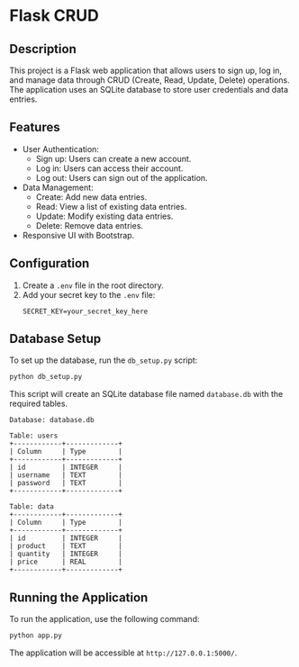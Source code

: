 # Flask CRUD

## Description

This project is a Flask web application that allows users to sign up, log in, and manage data through CRUD (Create, Read, Update, Delete) operations. The application uses an SQLite database to store user credentials and data entries.

## Features

- User Authentication:
  - Sign up: Users can create a new account.
  - Log in: Users can access their account.
  - Log out: Users can sign out of the application.
- Data Management:
  - Create: Add new data entries.
  - Read: View a list of existing data entries.
  - Update: Modify existing data entries.
  - Delete: Remove data entries.
- Responsive UI with Bootstrap.

## Configuration

1. Create a `.env` file in the root directory.
2. Add your secret key to the `.env` file:
   ```
   SECRET_KEY=your_secret_key_here
   ```

## Database Setup

To set up the database, run the `db_setup.py` script:

```sh
python db_setup.py
```

This script will create an SQLite database file named `database.db` with the required tables.

```
Database: database.db

Table: users
+------------+-------------+
| Column     | Type        |
+------------+-------------+
| id         | INTEGER     |
| username   | TEXT        |
| password   | TEXT        |
+------------+-------------+

Table: data
+------------+-------------+
| Column     | Type        |
+------------+-------------+
| id         | INTEGER     |
| product    | TEXT        |
| quantity   | INTEGER     |
| price      | REAL        |
+------------+-------------+
```

## Running the Application

To run the application, use the following command:

```sh
python app.py
```

The application will be accessible at `http://127.0.0.1:5000/`.
